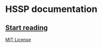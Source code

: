 # HSSP documentation

## [Start reading](https://hsspfile.github.io/documentation/)

[MIT License](LICENSE)